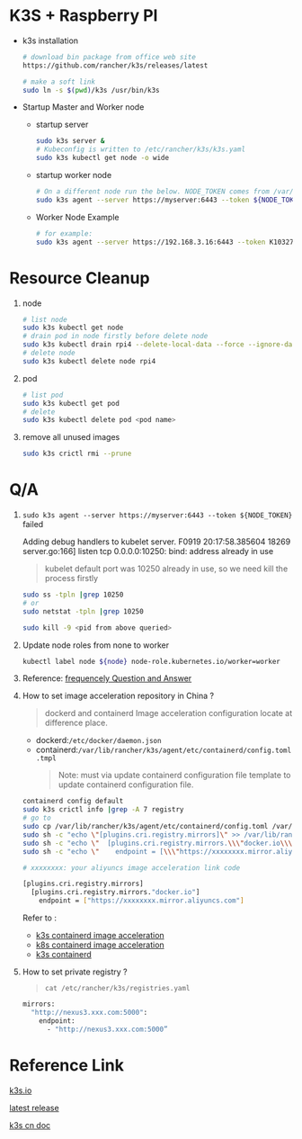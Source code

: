 # K3S + Raspberry PI

- k3s installation

  ```bash
  # download bin package from office web site
  https://github.com/rancher/k3s/releases/latest
  
  # make a soft link 
  sudo ln -s $(pwd)/k3s /usr/bin/k3s
  ```



- Startup Master and Worker node

  - startup  server

    ```bash
    sudo k3s server &
    # Kubeconfig is written to /etc/rancher/k3s/k3s.yaml
    sudo k3s kubectl get node -o wide
    ```

  - startup worker node

    ```bash
    # On a different node run the below. NODE_TOKEN comes from /var/lib/rancher/k3s/server/node-token on your server
    sudo k3s agent --server https://myserver:6443 --token ${NODE_TOKEN}
    ```

  - Worker Node Example

    ```bash
    # for example:
    sudo k3s agent --server https://192.168.3.16:6443 --token K10327841cdae84f056bd3430a4a8ed7745bbee3a827c1247cccf5cf0a87adf04d2::server:0e1c9f296df9d3dae2fa4d24d6276832  --node-name rpi4
    ```

  

# Resource Cleanup

1. node 

   ```bash
   # list node
   sudo k3s kubectl get node
   # drain pod in node firstly before delete node
   sudo k3s kubectl drain rpi4 --delete-local-data --force --ignore-daemonsets
   # delete node
   sudo k3s kubectl delete node rpi4
   ```

2. pod

   ```bash
   # list pod
   sudo k3s kubectl get pod
   # delete
   sudo k3s kubectl delete pod <pod name>
   ```

3. remove all unused images
    ```bash
    sudo k3s crictl rmi --prune
    ```   

# Q/A

1. `sudo k3s agent --server https://myserver:6443 --token ${NODE_TOKEN}` failed

    Adding debug handlers to kubelet server.
    F0919 20:17:58.385604   18269 server.go:166] listen tcp 0.0.0.0:10250: bind: address already in use

   > kubelet default port was 10250 already in use, so we need kill the process firstly 

   ```bash
   sudo ss -tpln |grep 10250
   # or 
   sudo netstat -tpln |grep 10250
   
   sudo kill -9 <pid from above queried>
   ```

2. Update node roles  from none to worker

   ```bash
   kubectl label node ${node} node-role.kubernetes.io/worker=worker
   ```

   

3. Reference: [frequencely Question and Answer](<https://docs.rancher.cn/docs/k3s/faq/_index>)

4. How to set image acceleration repository in China ?
    > dockerd and containerd Image acceleration configuration locate at difference place.
    - dockerd:`/etc/docker/daemon.json`
    - containerd:`/var/lib/rancher/k3s/agent/etc/containerd/config.toml.tmpl`
      > Note: must via update containerd configuration file template to update containerd configuration file.
    ```bash
    containerd config default
    sudo k3s crictl info |grep -A 7 registry
    # go to 
    sudo cp /var/lib/rancher/k3s/agent/etc/containerd/config.toml /var/lib/rancher/k3s/agent/etc/containerd/config.toml.tmpl
    sudo sh -c "echo \"[plugins.cri.registry.mirrors]\" >> /var/lib/rancher/k3s/agent/etc/containerd/config.toml.tmpl"
    sudo sh -c "echo \"  [plugins.cri.registry.mirrors.\\\"docker.io\\\"]\" >> /var/lib/rancher/k3s/agent/etc/containerd/config.toml.tmpl"
    sudo sh -c "echo \"    endpoint = [\\\"https://xxxxxxxx.mirror.aliyuncs.com\\\"]\" >> /var/lib/rancher/k3s/agent/etc/containerd/config.toml.tmpl"

    # xxxxxxxx: your aliyuncs image acceleration link code
    ```
    ```bash
    [plugins.cri.registry.mirrors]
      [plugins.cri.registry.mirrors."docker.io"]
        endpoint = ["https://xxxxxxxx.mirror.aliyuncs.com"]
    ```

    Refer to : 
    - [k3s containerd image acceleration](https://blog.csdn.net/PlatoWG/article/details/107811162)
    - [k8s containerd image acceleration](https://github.com/containerd/cri/blob/master/docs/registry.md#configure-registry-endpoint)
    - [k3s containerd](https://www.cnblogs.com/k3s2019/p/12118489.html)

5. How to set private registry ?
    > `cat /etc/rancher/k3s/registries.yaml`
    ```bash
    mirrors:
      "http://nexus3.xxx.com:5000":
        endpoint:
          - "http://nexus3.xxx.com:5000”
    ```

# Reference Link

[k3s.io](k3s.io)

[latest release](https://github.com/rancher/k3s/releases/latest)

[k3s cn doc](https://docs.rancher.cn/k3s/)




